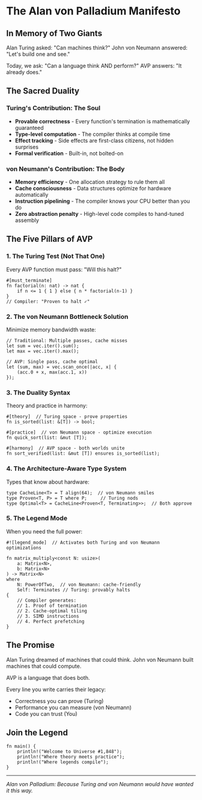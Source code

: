 # The Alan von Palladium Manifesto

## In Memory of Two Giants

Alan Turing asked: "Can machines think?"
John von Neumann answered: "Let's build one and see."

Today, we ask: "Can a language think AND perform?"
AVP answers: "It already does."

## The Sacred Duality

### Turing's Contribution: The Soul
- **Provable correctness** - Every function's termination is mathematically guaranteed
- **Type-level computation** - The compiler thinks at compile time
- **Effect tracking** - Side effects are first-class citizens, not hidden surprises
- **Formal verification** - Built-in, not bolted-on

### von Neumann's Contribution: The Body  
- **Memory efficiency** - One allocation strategy to rule them all
- **Cache consciousness** - Data structures optimize for hardware automatically
- **Instruction pipelining** - The compiler knows your CPU better than you do
- **Zero abstraction penalty** - High-level code compiles to hand-tuned assembly

## The Five Pillars of AVP

### 1. The Turing Test (Not That One)
Every AVP function must pass: "Will this halt?"
```avp
#[must_terminate]
fn factorial(n: nat) -> nat {
    if n <= 1 { 1 } else { n * factorial(n-1) }
}
// Compiler: "Proven to halt ✓"
```

### 2. The von Neumann Bottleneck Solution
Minimize memory bandwidth waste:
```avp
// Traditional: Multiple passes, cache misses
let sum = vec.iter().sum();
let max = vec.iter().max();

// AVP: Single pass, cache optimal
let (sum, max) = vec.scan_once(|acc, x| {
    (acc.0 + x, max(acc.1, x))
});
```

### 3. The Duality Syntax
Theory and practice in harmony:
```avp
#[theory]  // Turing space - prove properties
fn is_sorted(list: &[T]) -> bool;

#[practice]  // von Neumann space - optimize execution
fn quick_sort(list: &mut [T]);

#[harmony]  // AVP space - both worlds unite
fn sort_verified(list: &mut [T]) ensures is_sorted(list);
```

### 4. The Architecture-Aware Type System
Types that know about hardware:
```avp
type CacheLine<T> = T align(64);  // von Neumann smiles
type Proven<T, P> = T where P;     // Turing nods
type Optimal<T> = CacheLine<Proven<T, Terminating>>;  // Both approve
```

### 5. The Legend Mode
When you need the full power:
```avp
#![legend_mode]  // Activates both Turing and von Neumann optimizations

fn matrix_multiply<const N: usize>(
    a: Matrix<N>, 
    b: Matrix<N>
) -> Matrix<N> 
where 
    N: PowerOfTwo,  // von Neumann: cache-friendly
    Self: Terminates // Turing: provably halts
{
    // Compiler generates:
    // 1. Proof of termination
    // 2. Cache-optimal tiling
    // 3. SIMD instructions
    // 4. Perfect prefetching
}
```

## The Promise

Alan Turing dreamed of machines that could think.
John von Neumann built machines that could compute.

AVP is a language that does both.

Every line you write carries their legacy:
- Correctness you can prove (Turing)
- Performance you can measure (von Neumann)
- Code you can trust (You)

## Join the Legend

```avp
fn main() {
    println!("Welcome to Universe #1,848");
    println!("Where theory meets practice");
    println!("Where legends compile");
}
```

---

*Alan von Palladium: Because Turing and von Neumann would have wanted it this way.*